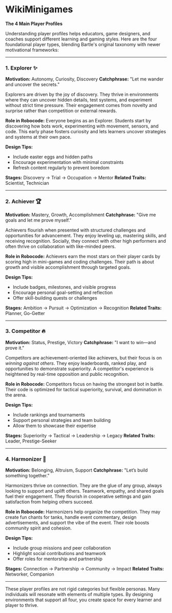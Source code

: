 # WikiMinigames


**The 4 Main Player Profiles**

Understanding player profiles helps educators, game designers, and coaches support different learning and gaming styles. Here are the four foundational player types, blending Bartle's original taxonomy with newer motivational frameworks:

---

### 1. **Explorer ✨**

**Motivation:** Autonomy, Curiosity, Discovery
**Catchphrase:** "Let me wander and uncover the secrets."

Explorers are driven by the joy of discovery. They thrive in environments where they can uncover hidden details, test systems, and experiment without strict time pressure. Their engagement comes from novelty and surprise rather than competition or external rewards.

**Role in Robocode:**
Everyone begins as an Explorer. Students start by discovering how bots work, experimenting with movement, sensors, and code. This early phase fosters curiosity and lets learners uncover strategies and systems at their own pace.

**Design Tips:**

* Include easter eggs and hidden paths
* Encourage experimentation with minimal constraints
* Refresh content regularly to prevent boredom

**Stages:** Discovery → Trial → Occupation → Mentor
**Related Traits:** Scientist, Technician

---

### 2. **Achiever 🏆**

**Motivation:** Mastery, Growth, Accomplishment
**Catchphrase:** "Give me goals and let me prove myself."

Achievers flourish when presented with structured challenges and opportunities for advancement. They enjoy leveling up, mastering skills, and receiving recognition. Socially, they connect with other high performers and often thrive on collaboration with like-minded peers.

**Role in Robocode:**
Achievers earn the most stars on their player cards by scoring high in mini-games and coding challenges. Their path is about growth and visible accomplishment through targeted goals.

**Design Tips:**

* Include badges, milestones, and visible progress
* Encourage personal goal-setting and reflection
* Offer skill-building quests or challenges

**Stages:** Ambition → Pursuit → Optimization → Recognition
**Related Traits:** Planner, Go-Getter

---

### 3. **Competitor 🔥**

**Motivation:** Status, Prestige, Victory
**Catchphrase:** "I want to win—and prove it."

Competitors are achievement-oriented like achievers, but their focus is on *winning against others*. They enjoy leaderboards, ranked play, and opportunities to demonstrate superiority. A competitor's experience is heightened by real-time opposition and public recognition.

**Role in Robocode:**
Competitors focus on having the strongest bot in battle. Their code is optimized for tactical superiority, survival, and domination in the arena.

**Design Tips:**

* Include rankings and tournaments
* Support personal strategies and team building
* Allow them to showcase their expertise

**Stages:** Superiority → Tactical → Leadership → Legacy
**Related Traits:** Leader, Prestige-Seeker

---

### 4. **Harmonizer 🤝**

**Motivation:** Belonging, Altruism, Support
**Catchphrase:** "Let’s build something together."

Harmonizers thrive on connection. They are the glue of any group, always looking to support and uplift others. Teamwork, empathy, and shared goals fuel their engagement. They flourish in cooperative settings and gain satisfaction from helping others succeed.

**Role in Robocode:**
Harmonizers help organize the competition. They may create fun chants for tanks, handle event commentary, design advertisements, and support the vibe of the event. Their role boosts community spirit and cohesion.

**Design Tips:**

* Include group missions and peer collaboration
* Highlight social contributions and teamwork
* Offer roles for mentorship and partnership

**Stages:** Connection → Partnership → Community → Impact
**Related Traits:** Networker, Companion

---

These player profiles are not rigid categories but flexible personas. Many individuals will resonate with elements of multiple types. By designing environments that support all four, you create space for every learner and player to thrive.
